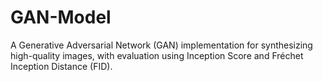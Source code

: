 # GAN-Model
A Generative Adversarial Network (GAN) implementation for synthesizing high-quality images, with evaluation using Inception Score and Fréchet Inception Distance (FID).
